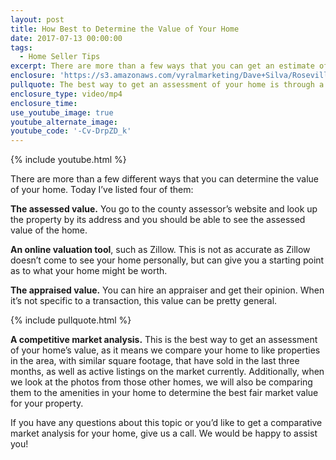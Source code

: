 ```yaml
---
layout: post
title: How Best to Determine the Value of Your Home
date: 2017-07-13 00:00:00
tags:
  - Home Seller Tips
excerpt: There are more than a few ways that you can get an estimate of your home’s value. Today I’ve listed four of them.
enclosure: 'https://s3.amazonaws.com/vyralmarketing/Dave+Silva/Roseville+Real+Estate+4+ways+to+get+the+value+of+your+home.mp4'
pullquote: The best way to get an assessment of your home is through a comparative market analysis.
enclosure_type: video/mp4
enclosure_time:
use_youtube_image: true
youtube_alternate_image:
youtube_code: '-Cv-DrpZD_k'
---
```



{% include youtube.html %}

There are more than a few different ways that you can determine the value of your home. Today I’ve listed four of them:

**The assessed value.** You go to the county assessor’s website and look up the property by its address and you should be able to see the assessed value of the home.

**An online valuation tool**, such as Zillow. This is not as accurate as Zillow doesn’t come to see your home personally, but can give you a starting point as to what your home might be worth.

**The appraised value.** You can hire an appraiser and get their opinion. When it’s not specific to a transaction, this value can be pretty general.

{% include pullquote.html %}

**A competitive market analysis.** This is the best way to get an assessment of your home’s value, as it means we compare your home to like properties in the area, with similar square footage, that have sold in the last three months, as well as active listings on the market currently. Additionally, when we look at the photos from those other homes, we will also be comparing them to the amenities in your home to determine the best fair market value for your property.

If you have any questions about this topic or you’d like to get a comparative market analysis for your home, give us a call. We would be happy to assist you!